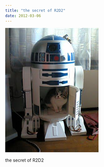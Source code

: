 ```yaml
---
title: "the secret of R2D2"
date: 2012-03-06
---
```


![2012-03-06-3j9o316c.jpeg](/images/2012-03-06-3j9o316c.jpeg)

the secret of R2D2